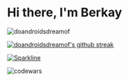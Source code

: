 <h1>Hi there, I'm Berkay</h1>


<p align="left">
</p>

<p><img align="center" src="https://github-readme-stats.vercel.app/api/top-langs?username=doandroidsdreamof&show_icons=true&locale=en&layout=compact" alt="doandroidsdreamof" /></p>


[![doandroidsdreamof's github streak](https://github-readme-streak-stats.herokuapp.com/?user=doandroidsdreamof&theme=blue-green)](https://github.com/doandroidsdreamof/github-readme-streak-stats)


[![Sparkline](https://stars.medv.io/Naereen/badges.svg)](https://stars.medv.io/doandroidsdreamof/badges)

<p><img align="center" src="https://www.codewars.com/users/doandroidsdreamof/badges/large" alt="codewars" /></p>



